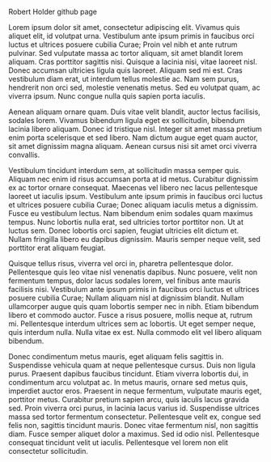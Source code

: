Robert Holder github page

Lorem ipsum dolor sit amet, consectetur adipiscing elit. Vivamus quis aliquet elit, id volutpat urna. Vestibulum ante ipsum primis in faucibus orci luctus et ultrices posuere cubilia Curae; Proin vel nibh et ante rutrum pulvinar. Sed vulputate massa ac tortor aliquam, sit amet blandit lorem aliquam. Cras porttitor sagittis nisi. Quisque a lacinia nisi, vitae laoreet nisl. Donec accumsan ultricies ligula quis laoreet. Aliquam sed mi est. Cras vestibulum diam erat, ut interdum tellus molestie ac. Nam sem purus, hendrerit non orci sed, molestie venenatis metus. Sed eu volutpat quam, ac viverra ipsum. Nunc congue nulla quis sapien porta iaculis.

Aenean aliquam ornare quam. Duis vitae velit blandit, auctor lectus facilisis, sodales lorem. Vivamus bibendum ligula eget ex sollicitudin, bibendum lacinia libero aliquam. Donec id tristique nisl. Integer sit amet massa pretium enim porta scelerisque et sed libero. Nam dictum augue eget quam auctor, sit amet dignissim magna aliquam. Aenean cursus nisi sit amet orci viverra convallis.

Vestibulum tincidunt interdum sem, at sollicitudin massa semper quis. Aliquam nec enim id risus accumsan porta at id metus. Curabitur dignissim ex ac tortor ornare consequat. Maecenas vel libero nec lacus pellentesque laoreet ut iaculis ipsum. Vestibulum ante ipsum primis in faucibus orci luctus et ultrices posuere cubilia Curae; Donec aliquam iaculis metus a dignissim. Fusce eu vestibulum lectus. Nam bibendum enim sodales quam maximus tempus. Nunc lobortis nulla erat, sed ultricies tortor porttitor non. Ut at luctus sem. Donec lobortis orci sapien, feugiat ultricies elit dictum et. Nullam fringilla libero eu dapibus dignissim. Mauris semper neque velit, sed porttitor erat aliquam feugiat.

Quisque tellus risus, viverra vel orci in, pharetra pellentesque dolor. Pellentesque quis leo vitae nisl venenatis dapibus. Nunc posuere, velit non fermentum tempus, dolor lacus sodales lorem, vel finibus ante mauris facilisis nisi. Vestibulum ante ipsum primis in faucibus orci luctus et ultrices posuere cubilia Curae; Nullam aliquam nisl at dignissim blandit. Nullam ullamcorper augue quis quam lobortis semper nec in nibh. Etiam bibendum libero et commodo auctor. Fusce a risus posuere, mollis neque at, rutrum mi. Pellentesque interdum ultrices sem ac lobortis. Ut eget semper neque, quis interdum nulla. Nulla vitae ex est. Nulla commodo elit vel libero aliquam bibendum.

Donec condimentum metus mauris, eget aliquam felis sagittis in. Suspendisse vehicula quam at neque pellentesque cursus. Duis non ligula purus. Praesent dapibus faucibus tincidunt. Etiam viverra lobortis dui, in condimentum arcu volutpat ac. In metus mauris, ornare sed metus quis, imperdiet auctor eros. Praesent in neque fermentum, vulputate mauris eget, porttitor metus. Curabitur pretium sapien arcu, quis iaculis lacus gravida sed. Proin viverra orci purus, in lacinia lacus varius id. Suspendisse ultrices massa sed tortor fermentum consectetur. Pellentesque velit ex, congue sed felis non, sagittis tincidunt mauris. Donec vitae fermentum nisl, non sagittis diam. Fusce semper aliquet dolor a maximus. Sed id odio nisl. Pellentesque consequat tincidunt velit ut iaculis. Pellentesque vel lorem non elit consectetur sollicitudin.